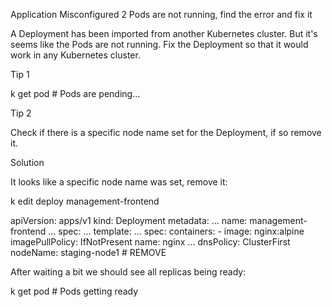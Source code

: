 Application Misconfigured 2
Pods are not running, find the error and fix it

A Deployment has been imported from another Kubernetes cluster. But it's seems like the Pods are not running. Fix the Deployment so that it would work in any Kubernetes cluster.

Tip 1

k get pod # Pods are pending...


Tip 2

Check if there is a specific node name set for the Deployment, if so remove it.

Solution

It looks like a specific node name was set, remove it:

k edit deploy management-frontend 


apiVersion: apps/v1
kind: Deployment
metadata:
...
  name: management-frontend
...
spec:
...
  template:
...
    spec:
      containers:
      - image: nginx:alpine
        imagePullPolicy: IfNotPresent
        name: nginx
...
      dnsPolicy: ClusterFirst
      nodeName: staging-node1 # REMOVE


After waiting a bit we should see all replicas being ready:

k get pod # Pods getting ready

